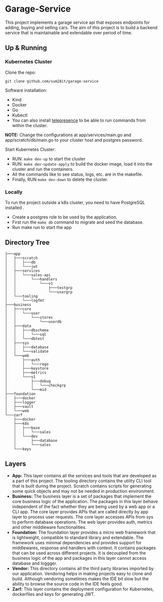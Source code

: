 # Garage-Service

This project implements a garage service api that exposes endpoints for adding, buying and selling cars. The aim of this project is to build a backend service that is maintainable and extendable over period of time.

## Up & Running

### Kubernetes Cluster

Clone the repo:

``` shell
git clone github.com/sum28it/garage-service
```

Software installation:

- Kind
- Docker
- Go
- Kubectl
- You can also install [telepresence](https://www.telepresence.io/) to be able to run commands from within the cluster.

__NOTE:__ Change the configurations at app/services/main.go and app/scratch/db/main.go to your cluster host and postgres password.

Start Kubernetes Cluster:

- RUN: ```make dev-up``` to start the cluster
- RUN: ```make dev-update-apply``` to build the docker image, load it into the cluster and run the containers.
- All the commands like to see status, logs, etc. are in the makefile.
- Finally, RUN ```make dev-down``` to delete the cluster.

### Locally

To run the project outside a k8s cluster, you need to have PostgreSQL installed .

- Create a postgres role to be used by the application.
- First run the ```make db``` command to migrate and seed the database.
- Run make run to start the app

## Directory Tree

``` shell
├───app
│   ├───scratch
│   │   ├───db
│   │   └───jwt
│   ├───services
│   │   └───sales-api
│   │       └───handlers
│   │           └───v1
│   │               ├───testgrp
│   │               └───usergrp
│   └───tooling
│       └───logfmt
├───business
│   ├───core
│   │   └───user
│   │       └───stores
│   │           └───userdb
│   ├───data
│   │   ├───dbschema
│   │   │   └───sql
│   │   └───dbtest
│   ├───sys
│   │   ├───database
│   │   └───validate
│   └───web
│       ├───auth
│       │   └───rego
│       ├───keystore
│       ├───metrics
│       └───v1
│           ├───debug
│           │   └───checkgrp
│           └───mid
├───foundation
│   ├───docker
│   ├───logger
│   ├───vault
│   └───web
└───zarf
    ├───docker
    ├───k8s
    │   ├───base
    │   │   └───sales
    │   └───dev
    │       ├───database
    │       └───sales
    └───keys

```

## Layers

- __App:__ This layer contains all the services and tools that are developed as a part of this project. The tooling directory contains the utility CLI tool that is built during the project. Scratch contains scripts for generating some quick objects and may not be needed in production environment.
- __Business:__ The business layer is a set of packages that implement the core business logic of the application. The packages in this layer behave independent of the fact whether they are being used by a web app or a CLI app. The core layer provides APIs that are called directly by app layer to process user requests. The core layer accesses APIs from sys to perform database operations. The web layer provides auth, metrics and other middleware functionalities.
- __Foundation:__ The foundation layer provides a micro web framework that is lightweight, compatible to standard library and extendable. The framework uses minimal dependencies and provides support for middlewares, response and handlers with context. It contains packages that can be used across different projects. It is decoupled from the business logic of the app and packages in this layer cannot access database and loggger.
- __Vendor:__ This directory contains all the third party libraries imported by our application. Vendoring helps in making projects easy to clone and build. Although vendoring sometimes makes the IDE bit slow but the ability to browse the source code in the IDE feels good.
- __Zarf:__ This layer contains the deployment configuration for Kubernetes, dockerfiles and keys for generating JWT.
